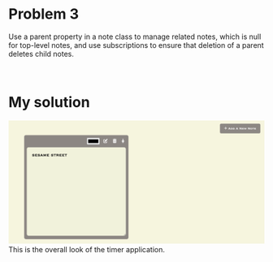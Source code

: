 # Problem 3
Use a parent property in a note class to manage related notes, which is null for top-level notes, and use subscriptions to ensure that deletion of a parent deletes child notes.

</br>

# My solution
![Sketch](/images/m1.png)
This is the overall look of the timer application.
